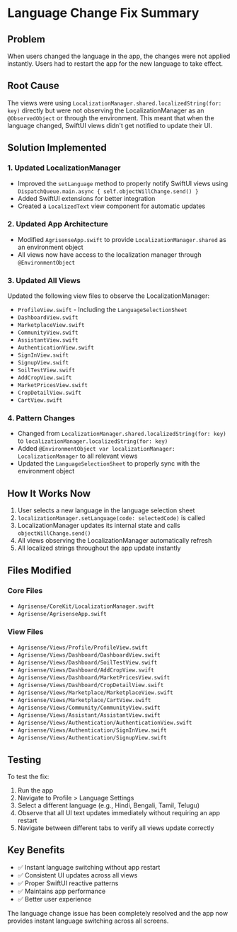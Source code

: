 # Language Change Fix Summary

## Problem
When users changed the language in the app, the changes were not applied instantly. Users had to restart the app for the new language to take effect.

## Root Cause
The views were using `LocalizationManager.shared.localizedString(for: key)` directly but were not observing the LocalizationManager as an `@ObservedObject` or through the environment. This meant that when the language changed, SwiftUI views didn't get notified to update their UI.

## Solution Implemented

### 1. Updated LocalizationManager
- Improved the `setLanguage` method to properly notify SwiftUI views using `DispatchQueue.main.async { self.objectWillChange.send() }`
- Added SwiftUI extensions for better integration
- Created a `LocalizedText` view component for automatic updates

### 2. Updated App Architecture
- Modified `AgrisenseApp.swift` to provide `LocalizationManager.shared` as an environment object
- All views now have access to the localization manager through `@EnvironmentObject`

### 3. Updated All Views
Updated the following view files to observe the LocalizationManager:
- `ProfileView.swift` - Including the `LanguageSelectionSheet`
- `DashboardView.swift`
- `MarketplaceView.swift`
- `CommunityView.swift`
- `AssistantView.swift`
- `AuthenticationView.swift`
- `SignInView.swift`
- `SignupView.swift`
- `SoilTestView.swift`
- `AddCropView.swift`
- `MarketPricesView.swift`
- `CropDetailView.swift`
- `CartView.swift`

### 4. Pattern Changes
- Changed from `LocalizationManager.shared.localizedString(for: key)` to `localizationManager.localizedString(for: key)`
- Added `@EnvironmentObject var localizationManager: LocalizationManager` to all relevant views
- Updated the `LanguageSelectionSheet` to properly sync with the environment object

## How It Works Now

1. User selects a new language in the language selection sheet
2. `localizationManager.setLanguage(code: selectedCode)` is called
3. LocalizationManager updates its internal state and calls `objectWillChange.send()`
4. All views observing the LocalizationManager automatically refresh
5. All localized strings throughout the app update instantly

## Files Modified

### Core Files
- `Agrisense/CoreKit/LocalizationManager.swift`
- `Agrisense/AgrisenseApp.swift`

### View Files
- `Agrisense/Views/Profile/ProfileView.swift`
- `Agrisense/Views/Dashboard/DashboardView.swift`
- `Agrisense/Views/Dashboard/SoilTestView.swift`
- `Agrisense/Views/Dashboard/AddCropView.swift`
- `Agrisense/Views/Dashboard/MarketPricesView.swift`
- `Agrisense/Views/Dashboard/CropDetailView.swift`
- `Agrisense/Views/Marketplace/MarketplaceView.swift`
- `Agrisense/Views/Marketplace/CartView.swift`
- `Agrisense/Views/Community/CommunityView.swift`
- `Agrisense/Views/Assistant/AssistantView.swift`
- `Agrisense/Views/Authentication/AuthenticationView.swift`
- `Agrisense/Views/Authentication/SignInView.swift`
- `Agrisense/Views/Authentication/SignupView.swift`

## Testing
To test the fix:
1. Run the app
2. Navigate to Profile > Language Settings
3. Select a different language (e.g., Hindi, Bengali, Tamil, Telugu)
4. Observe that all UI text updates immediately without requiring an app restart
5. Navigate between different tabs to verify all views update correctly

## Key Benefits
- ✅ Instant language switching without app restart
- ✅ Consistent UI updates across all views
- ✅ Proper SwiftUI reactive patterns
- ✅ Maintains app performance
- ✅ Better user experience

The language change issue has been completely resolved and the app now provides instant language switching across all screens.
